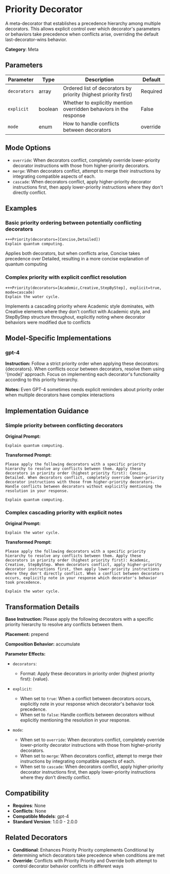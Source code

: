 # Priority Decorator

A meta-decorator that establishes a precedence hierarchy among multiple decorators. This allows explicit control over which decorator's parameters or behaviors take precedence when conflicts arise, overriding the default last-decorator-wins behavior.

**Category**: Meta

## Parameters

| Parameter | Type | Description | Default |
|-----------|------|-------------|--------|
| `decorators` | array | Ordered list of decorators by priority (highest priority first) | Required |
| `explicit` | boolean | Whether to explicitly mention overridden behaviors in the response | False |
| `mode` | enum | How to handle conflicts between decorators | override |

## Mode Options

- `override`: When decorators conflict, completely override lower-priority decorator instructions with those from higher-priority decorators.
- `merge`: When decorators conflict, attempt to merge their instructions by integrating compatible aspects of each.
- `cascade`: When decorators conflict, apply higher-priority decorator instructions first, then apply lower-priority instructions where they don't directly conflict.

## Examples

### Basic priority ordering between potentially conflicting decorators

```
+++Priority(decorators=[Concise,Detailed])
Explain quantum computing.
```

Applies both decorators, but when conflicts arise, Concise takes precedence over Detailed, resulting in a more concise explanation of quantum computing

### Complex priority with explicit conflict resolution

```
+++Priority(decorators=[Academic,Creative,StepByStep], explicit=true, mode=cascade)
Explain the water cycle.
```

Implements a cascading priority where Academic style dominates, with Creative elements where they don't conflict with Academic style, and StepByStep structure throughout, explicitly noting where decorator behaviors were modified due to conflicts

## Model-Specific Implementations

### gpt-4

**Instruction:** Follow a strict priority order when applying these decorators: {decorators}. When conflicts occur between decorators, resolve them using '{mode}' approach. Focus on implementing each decorator's functionality according to this priority hierarchy.

**Notes:** Even GPT-4 sometimes needs explicit reminders about priority order when multiple decorators have complex interactions


## Implementation Guidance

### Simple priority between conflicting decorators

**Original Prompt:**
```
Explain quantum computing.
```

**Transformed Prompt:**
```
Please apply the following decorators with a specific priority hierarchy to resolve any conflicts between them. Apply these decorators in priority order (highest priority first): Concise, Detailed. When decorators conflict, completely override lower-priority decorator instructions with those from higher-priority decorators. Handle conflicts between decorators without explicitly mentioning the resolution in your response.

Explain quantum computing.
```

### Complex cascading priority with explicit notes

**Original Prompt:**
```
Explain the water cycle.
```

**Transformed Prompt:**
```
Please apply the following decorators with a specific priority hierarchy to resolve any conflicts between them. Apply these decorators in priority order (highest priority first): Academic, Creative, StepByStep. When decorators conflict, apply higher-priority decorator instructions first, then apply lower-priority instructions where they don't directly conflict. When a conflict between decorators occurs, explicitly note in your response which decorator's behavior took precedence.

Explain the water cycle.
```

## Transformation Details

**Base Instruction:** Please apply the following decorators with a specific priority hierarchy to resolve any conflicts between them.

**Placement:** prepend

**Composition Behavior:** accumulate

**Parameter Effects:**

- `decorators`:
  - Format: Apply these decorators in priority order (highest priority first): {value}.

- `explicit`:
  - When set to `true`: When a conflict between decorators occurs, explicitly note in your response which decorator's behavior took precedence.
  - When set to `false`: Handle conflicts between decorators without explicitly mentioning the resolution in your response.

- `mode`:
  - When set to `override`: When decorators conflict, completely override lower-priority decorator instructions with those from higher-priority decorators.
  - When set to `merge`: When decorators conflict, attempt to merge their instructions by integrating compatible aspects of each.
  - When set to `cascade`: When decorators conflict, apply higher-priority decorator instructions first, then apply lower-priority instructions where they don't directly conflict.

## Compatibility

- **Requires**: None
- **Conflicts**: None
- **Compatible Models**: gpt-4
- **Standard Version**: 1.0.0 - 2.0.0

## Related Decorators

- **Conditional**: Enhances Priority Priority complements Conditional by determining which decorators take precedence when conditions are met
- **Override**: Conflicts with Priority Priority and Override both attempt to control decorator behavior conflicts in different ways
